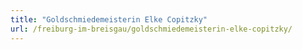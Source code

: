 ```yaml
---
title: "Goldschmiedemeisterin Elke Copitzky"
url: /freiburg-im-breisgau/goldschmiedemeisterin-elke-copitzky/
---
```

